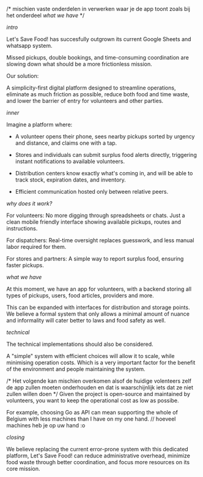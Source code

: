 /*
mischien vaste onderdelen in verwerken waar je de app toont
zoals bij het onderdeel *what we have*
*/

*intro* 

Let's Save Food! has succesfully outgrown its current Google
Sheets and whatsapp system. 

Missed pickups, double bookings, and time-consuming coordination
are slowing down what should be a more frictionless mission.


Our solution:

A simplicity-first digital platform designed to streamline operations, eliminate as much friction as possible, reduce both food and time waste, and lower the barrier of entry for volunteers and other parties.

*inner*

Imagine a platform where:

- A volunteer opens their phone, sees nearby pickups sorted by
urgency and distance, and claims one with a tap.

- Stores and individuals can submit surplus food alerts directly,
  triggering instant notifications to available volunteers.

- Distribution centers know exactly what's coming in, and will be able to track stock, expiration dates, and inventory.

- Efficient communication hosted only between relative peers.


*why does it work?*

For volunteers: No more digging through spreadsheets or chats.
Just a clean mobile friendly interface showing available pickups,
routes and instructions.

For dispatchers: Real-time oversight replaces guesswork, and less
manual labor required for them.

For stores and partners: A simple way to report surplus food,
ensuring faster pickups.

*what we have*

At this moment, we have an app for volunteers, with a backend
storing all types of pickups, users, food articles, providers and
more.

This can be expanded with interfaces for distribution and storage
points. We believe a formal system that only allows a minimal
amount of nuance and informality will cater better to laws and
food safety as well.

*technical*

The technical implementations should also be considered.

A "simple" system with efficient choices will allow it to scale,
while minimising operation costs. Which is a very important
factor for the benefit of the environment and people maintaining the system.

/* 
Het volgende kan mischien overkomen alsof de huidige volenteers zelf de app zullen moeten onderhouden
en dat is waarschijnlijk iets dat ze niet zullen willen doen
*/
Given the project is
open-source and maintained by volunteers, you want to keep the
operational cost as low as possibe.


For example, choosing Go as API can mean supporting the whole of
Belgium with less machines than I have on my one hand. // hoeveel machines heb je op uw hand :o


*closing*

We believe replacing the current error-prone system with this dedicated
platform, Let's Save Food! can reduce administrative overhead,
minimize food waste through better coordination, and focus more
resources on its core mission.
